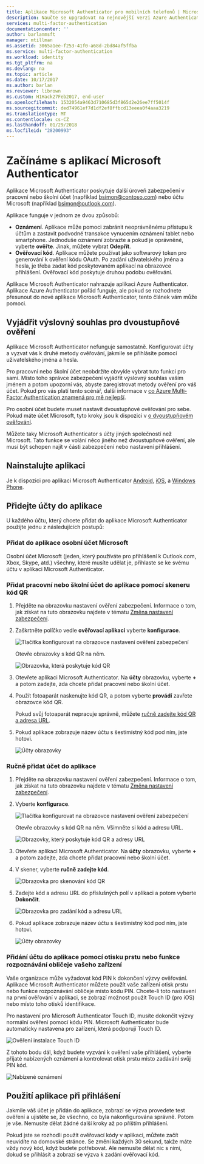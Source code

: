 ```yaml
---
title: Aplikace Microsoft Authenticator pro mobilních telefonů | Microsoft Docs
description: Naučte se upgradovat na nejnovější verzi Azure Authenticator.
services: multi-factor-authentication
documentationcenter: ''
author: barlanmsft
manager: mtillman
ms.assetid: 3065a1ee-f253-41f0-a68d-2bd84af5ffba
ms.service: multi-factor-authentication
ms.workload: identity
ms.tgt_pltfrm: na
ms.devlang: na
ms.topic: article
ms.date: 10/17/2017
ms.author: barlan
ms.reviewer: librown
ms.custom: H1Hack27Feb2017, end-user
ms.openlocfilehash: 1532054a9463d710685d3f865d2e26ee7ff5014f
ms.sourcegitcommit: ded74961ef7d1df2ef8ffbcd13eeea0f4aaa3219
ms.translationtype: MT
ms.contentlocale: cs-CZ
ms.lasthandoff: 01/29/2018
ms.locfileid: "28200993"
---
```

# <a name="get-started-with-the-microsoft-authenticator-app"></a>Začínáme s aplikací Microsoft Authenticator
Aplikace Microsoft Authenticator poskytuje další úroveň zabezpečení v pracovní nebo školní účet (například bsimon@contoso.com) nebo účtu Microsoft (například bsimon@outlook.com).

Aplikace funguje v jednom ze dvou způsobů:

* **Oznámení**. Aplikace může pomoci zabránit neoprávněnému přístupu k účtům a zastavit podvodné transakce vynucením oznámení tablet nebo smartphone. Jednoduše oznámení zobrazte a pokud je oprávněné, vyberte **ověřte**. Jinak, můžete vybrat **Odepřít**.
* **Ověřovací kód**. Aplikace můžete používat jako softwarový token pro generování k ověření kódu OAuth. Po zadání uživatelského jména a hesla, je třeba zadat kód poskytovaném aplikací na obrazovce přihlášení. Ověřovací kód poskytuje druhou podobu ověřování.

Aplikace Microsoft Authenticator nahrazuje aplikaci Azure Authenticator. Aplikace Azure Authenticator pořád funguje, ale pokud se rozhodnete přesunout do nové aplikace Microsoft Authenticator, tento článek vám může pomoci.  

## <a name="opt-in-for-two-step-verification"></a>Vyjádřit výslovný souhlas pro dvoustupňové ověření

Aplikace Microsoft Authenticator nefunguje samostatně. Konfigurovat účty a vyzvat vás k druhé metody ověřování, jakmile se přihlásíte pomocí uživatelského jména a hesla.

Pro pracovní nebo školní účet neobdržíte obvykle vybrat tuto funkci pro sami. Místo toho správce zabezpečení vyjádřit výslovný souhlas vaším jménem a potom upozorní vás, abyste zaregistrovat metody ověření pro váš účet. Pokud pro vás platí tento scénář, další informace v [co Azure Multi-Factor Authentication znamená pro mě nejlepší](multi-factor-authentication-end-user.md).

Pro osobní účet budete muset nastavit dvoustupňové ověřování pro sebe. Pokud máte účet Microsoft, tyto kroky jsou k dispozici v [o dvoustupňovém ověřování](https://support.microsoft.com/help/12408/microsoft-account-about-two-step-verification).

Můžete taky Microsoft Authenticator s účty jiných společností než Microsoft. Tato funkce se volání něco jiného než dvoustupňové ověření, ale musí být schopen najít v části zabezpečení nebo nastavení přihlášení.

## <a name="install-the-app"></a>Nainstalujte aplikaci
Je k dispozici pro aplikaci Microsoft Authenticator [Android](https://go.microsoft.com/fwlink/?linkid=866594), [iOS](https://go.microsoft.com/fwlink/?linkid=866594), a [Windows Phone](http://go.microsoft.com/fwlink/?Linkid=825071).

## <a name="add-accounts-to-the-app"></a>Přidejte účty do aplikace
U každého účtu, který chcete přidat do aplikace Microsoft Authenticator použijte jednu z následujících postupů:

### <a name="add-a-personal-microsoft-account-to-the-app"></a>Přidat do aplikace osobní účet Microsoft

Osobní účet Microsoft (jeden, který používáte pro přihlášení k Outlook.com, Xbox, Skype, atd.) všechny, které musíte udělat je, přihlaste se ke svému účtu v aplikaci Microsoft Authenticator.

### <a name="add-a-work-or-school-account-to-the-app-using-the-qr-code-scanner"></a>Přidat pracovní nebo školní účet do aplikace pomocí skeneru kód QR
1. Přejděte na obrazovku nastavení ověření zabezpečení.  Informace o tom, jak získat na tuto obrazovku najdete v tématu [Změna nastavení zabezpečení](multi-factor-authentication-end-user-manage-settings.md#where-to-find-the-settings-page).
2. Zaškrtněte políčko vedle **ověřovací aplikaci** vyberte **konfigurace**.

    ![Tlačítka konfigurovat na obrazovce nastavení ověření zabezpečení](./media/authenticator-app-how-to/azureauthe.png)

    Otevře obrazovky s kód QR na něm.

    ![Obrazovka, která poskytuje kód QR](./media/authenticator-app-how-to/barcode2.png)
3. Otevřete aplikaci Microsoft Authenticator. Na **účty** obrazovku, vyberte  **+** a potom zadejte, zda chcete přidat pracovní nebo školní účet.
4. Použít fotoaparát naskenujte kód QR, a potom vyberte **provádí** zavřete obrazovce kód QR.

    Pokud svůj fotoaparát nepracuje správně, můžete [ručně zadejte kód QR a adresa URL](#add-an-account-to-the-app-manually).

5. Pokud aplikace zobrazuje název účtu s šestimístný kód pod ním, jste hotovi.

    ![Účty obrazovky](./media/authenticator-app-how-to/accounts.png)

### <a name="add-an-account-to-the-app-manually"></a>Ručně přidat účet do aplikace
1. Přejděte na obrazovku nastavení ověření zabezpečení.  Informace o tom, jak získat na tuto obrazovku najdete v tématu [Změna nastavení zabezpečení](multi-factor-authentication-end-user-manage-settings.md).
2. Vyberte **konfigurace**.

    ![Tlačítka konfigurovat na obrazovce nastavení ověření zabezpečení](./media/authenticator-app-how-to/azureauthe.png)

    Otevře obrazovky s kód QR na něm.  Všimněte si kód a adresu URL.

    ![Obrazovky, který poskytuje kód QR a adresy URL](./media/authenticator-app-how-to/barcode2.png)
3. Otevřete aplikaci Microsoft Authenticator. Na **účty** obrazovku, vyberte  **+** a potom zadejte, zda chcete přidat pracovní nebo školní účet.

4. V skener, vyberte **ručně zadejte kód**.

    ![Obrazovka pro skenování kód QR](./media/multi-factor-authentication-end-user-first-time/scan2.png)
5. Zadejte kód a adresu URL do příslušných polí v aplikaci a potom vyberte **Dokončit**.

    ![Obrazovka pro zadání kód a adresu URL](./media/authenticator-app-how-to/manual.png)

6. Pokud aplikace zobrazuje název účtu s šestimístný kód pod ním, jste hotovi.

    ![Účty obrazovky](./media/authenticator-app-how-to/accounts.png)

### <a name="add-an-account-to-the-app-using-your-devices-fingerprint-or-facial-recognition-capabilities"></a>Přidání účtu do aplikace pomocí otisku prstu nebo funkce rozpoznávání obličeje vašeho zařízení
Vaše organizace může vyžadovat kód PIN k dokončení výzvy ověřování. Aplikace Microsoft Authenticator můžete použít vaše zařízení otisk prstu nebo funkce rozpoznávání obličeje místo kódu PIN. Chcete-li toto nastavení na první ověřování v aplikaci, se zobrazí možnost použít Touch ID (pro iOS) nebo místo toho otisků identifikace. 

Pro nastavení pro Microsoft Authenticator Touch ID, musíte dokončit výzvy normální ověření pomocí kódu PIN. Microsoft Authenticator bude automaticky nastavena pro zařízení, která podporují Touch ID. 

![Ověření instalace Touch ID](./media/authenticator-app-how-to/touchid1.png)

Z tohoto bodu dál, když budete vyzváni k ověření vaše přihlášení, vyberte přijaté nabízených oznámení a kontrolovat otisk prstu místo zadávání svůj PIN kód.

![Nabízené oznámení](./media/authenticator-app-how-to/touchid2.png)

## <a name="use-the-app-when-you-sign-in"></a>Použití aplikace při přihlášení

Jakmile váš účet je přidán do aplikace, zobrazí se výzva provedete test ověření a ujistěte se, že všechno, co byla nakonfigurována správně. Potom je vše. Nemusíte dělat žádné další kroky až po příštím přihlášení.

Pokud jste se rozhodli použít ověřovací kódy v aplikaci, můžete začít neuvidíte na domovské stránce. Se změní každých 30 sekund, takže máte vždy nový kód, když budete potřebovat. Ale nemusíte dělat nic s nimi, dokud se přihlásit a zobrazí se výzva k zadání ověřovací kód.  
